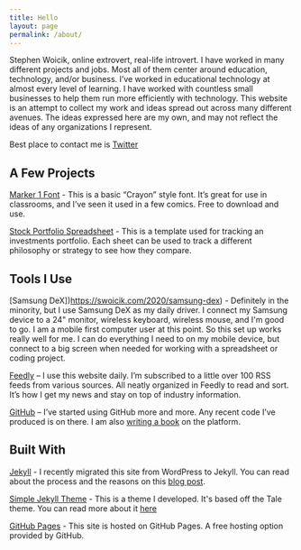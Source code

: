 ```yaml
---
title: Hello
layout: page
permalink: /about/
---
```

Stephen Woicik, online extrovert, real-life introvert. I have worked in many different projects and jobs. Most all of them center around education, technology, and/or business. I’ve worked in educational technology at almost every level of learning. I have worked with countless small businesses to help them run more efficiently with technology. This website is an attempt to collect my work and ideas spread out across many different avenues. The ideas expressed here are my own, and may not reflect the ideas of any organizations I represent.

Best place to contact me is [Twitter](https://twitter.com/swoicik)

## A Few Projects
[Marker 1 Font](https://gumroad.com/l/Marker1) - This is a basic “Crayon” style font. It’s great for use in classrooms, and I’ve seen it used in a few comics. Free to download and use. 

[Stock Portfolio Spreadsheet](https://gum.co/bNIla) - This is a template used for tracking an investments portfolio. Each sheet can be used to track a different philosophy or strategy to see how they compare. 

## Tools I Use
[Samsung DeX])https://swoicik.com/2020/samsung-dex) - Definitely in the minority, but I use Samsung DeX as my daily driver. I connect my Samsung device to a 24" monitor, wireless keyboard, wireless mouse, and I'm good to go. I am a mobile first computer user at this point. So this set up works really well for me. I can do everything I need to on my mobile device, but connect to a big screen when needed for working with a spreadsheet or coding project. 

[Feedly](http://feedly.com/) – I use this website daily. I’m subscribed to a little over 100 RSS feeds from various sources. All neatly organized in Feedly to read and sort. It’s how I get my news and stay on top of industry information.

[GitHub](https://github.com/swoicik) – I’ve started using GitHub more and more. Any recent code I’ve produced is on there. I am also [writing a book](/cyod) on the platform.

## Built With
[Jekyll](https://jekyllrb.com/) - I recently migrated this site from WordPress to Jekyll. You can read about the process and the reasons on this [blog post](/2019/wordpress-to-jekyll).

[Simple Jekyll Theme](https://github.com/swoicik/simple-jekll-theme) - This is a theme I developed. It's based off the Tale theme. You can read more about it [here](/2019/simple-jekyll-theme)

[GitHub Pages](https://pages.github.com/) - This site is hosted on GitHub Pages. A free hosting option provided by GitHub. 
